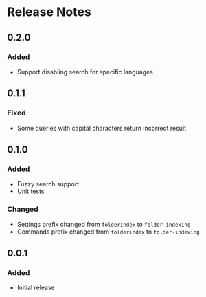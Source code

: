 
# Release Notes

## 0.2.0
### Added
- Support disabling search for specific languages

## 0.1.1
### Fixed
- Some queries with capital characters return incorrect result

## 0.1.0
### Added
- Fuzzy search support
- Unit tests

### Changed
- Settings prefix changed from `folderindex` to `folder-indexing`
- Commands prefix changed from `folderindex` to `folder-indexing`

## 0.0.1
### Added
- Initial release